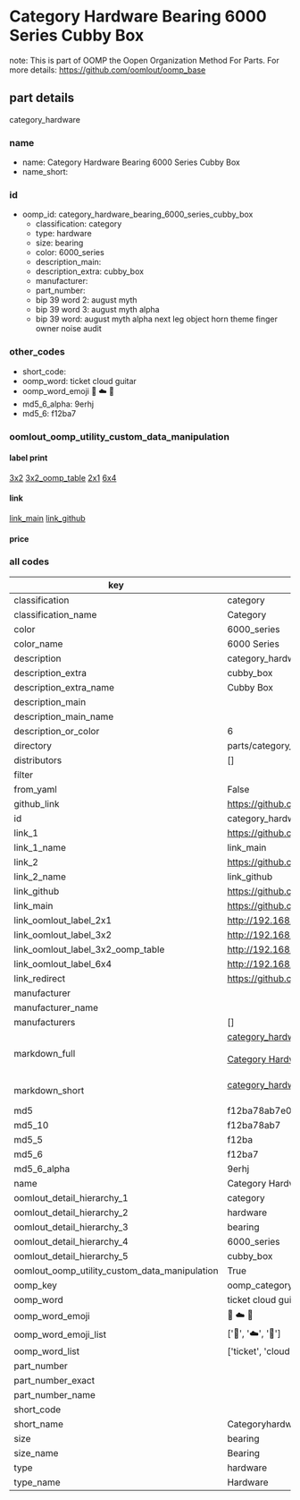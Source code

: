 # Category Hardware Bearing 6000 Series Cubby Box  

note: This is part of OOMP the Oopen Organization Method For Parts. For more details: https://github.com/oomlout/oomp_base

##  part details
  



category_hardware



### name
* name: Category Hardware Bearing 6000 Series Cubby Box
* name_short: 
### id
* oomp_id: category_hardware_bearing_6000_series_cubby_box
  * classification: category
  * type: hardware
  * size: bearing
  * color: 6000_series
  * description_main: 
  * description_extra: cubby_box
  * manufacturer: 
  * part_number: 
  * bip 39 word 2: august myth
  * bip 39 word 3: august myth alpha
  * bip 39 word: august myth alpha next leg object horn theme finger owner noise audit

### other_codes
* short_code: 
* oomp_word: ticket cloud guitar
* oomp_word_emoji :ticket: :cloud: :guitar:
* md5_6_alpha: 9erhj
* md5_6: f12ba7






### oomlout_oomp_utility_custom_data_manipulation
#### label print
[3x2](http://192.168.1.245:1112/?label=oomp%209erhj)
[3x2_oomp_table](http://192.168.1.108:1112/?label=oomp%209erhj)
[2x1](http://192.168.1.242:1112/?label=oomp%209erhj)
[6x4](http://192.168.1.55:1112/?label=oomp%209erhj)    

#### link

[link_main](https://github.com/oomlout/oomlout_oomp_version_1_messy/tree/main/parts/category_hardware_bearing_6000_series_cubby_box) [link_github](https://github.com/oomlout/oomlout_oomp_version_1_messy/tree/main/parts/category_hardware_bearing_6000_series_cubby_box)                             

#### price







### all codes 
| key | value |  
| --- | --- |  
| classification | category |  
| classification_name | Category |  
| color | 6000_series |  
| color_name | 6000 Series |  
| description | category_hardware |  
| description_extra | cubby_box |  
| description_extra_name | Cubby Box |  
| description_main |  |  
| description_main_name |  |  
| description_or_color | 6  |  
| directory | parts/category_hardware_bearing_6000_series_cubby_box |  
| distributors | [] |  
| filter |  |  
| from_yaml | False |  
| github_link | https://github.com/oomlout/oomlout_oomp_part_src/tree/main/parts/category_hardware_bearing_6000_series_cubby_box |  
| id | category_hardware_bearing_6000_series_cubby_box |  
| link_1 | https://github.com/oomlout/oomlout_oomp_version_1_messy/tree/main/parts/category_hardware_bearing_6000_series_cubby_box |  
| link_1_name | link_main |  
| link_2 | https://github.com/oomlout/oomlout_oomp_version_1_messy/tree/main/parts/category_hardware_bearing_6000_series_cubby_box |  
| link_2_name | link_github |  
| link_github | https://github.com/oomlout/oomlout_oomp_version_1_messy/tree/main/parts/category_hardware_bearing_6000_series_cubby_box |  
| link_main | https://github.com/oomlout/oomlout_oomp_version_1_messy/tree/main/parts/category_hardware_bearing_6000_series_cubby_box |  
| link_oomlout_label_2x1 | http://192.168.1.242:1112/?label=oomp%209erhj |  
| link_oomlout_label_3x2 | http://192.168.1.245:1112/?label=oomp%209erhj |  
| link_oomlout_label_3x2_oomp_table | http://192.168.1.108:1112/?label=oomp%209erhj |  
| link_oomlout_label_6x4 | http://192.168.1.55:1112/?label=oomp%209erhj |  
| link_redirect | https://github.com/oomlout/oomlout_oomp_version_1_messy/tree/main/parts/category_hardware_bearing_6000_series_cubby_box |  
| manufacturer |  |  
| manufacturer_name |  |  
| manufacturers | [] |  
| markdown_full | [category_hardware_bearing_6000_series_cubby_box](none)<br>[](none)<br>[Category Hardware Bearing 6000 Series Cubby Box](none)<br><br> |  
| markdown_short | [category_hardware_bearing_6000_series_cubby_box](none)<br><br> |  
| md5 | f12ba78ab7e00db2603fa9540e24a079 |  
| md5_10 | f12ba78ab7 |  
| md5_5 | f12ba |  
| md5_6 | f12ba7 |  
| md5_6_alpha | 9erhj |  
| name | Category Hardware Bearing 6000 Series Cubby Box |  
| oomlout_detail_hierarchy_1 | category |  
| oomlout_detail_hierarchy_2 | hardware |  
| oomlout_detail_hierarchy_3 | bearing |  
| oomlout_detail_hierarchy_4 | 6000_series |  
| oomlout_detail_hierarchy_5 | cubby_box |  
| oomlout_oomp_utility_custom_data_manipulation | True |  
| oomp_key | oomp_category_hardware_bearing_6000_series_cubby_box |  
| oomp_word | ticket cloud guitar |  
| oomp_word_emoji | :ticket: :cloud: :guitar: |  
| oomp_word_emoji_list | [':ticket:', ':cloud:', ':guitar:'] |  
| oomp_word_list | ['ticket', 'cloud', 'guitar'] |  
| part_number |  |  
| part_number_exact |  |  
| part_number_name |  |  
| short_code |  |  
| short_name | Categoryhardware |  
| size | bearing |  
| size_name | Bearing |  
| type | hardware |  
| type_name | Hardware |  
